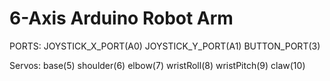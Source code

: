 # 6-Axis Arduino Robot Arm

PORTS:
JOYSTICK_X_PORT(A0)
JOYSTICK_Y_PORT(A1)
BUTTON_PORT(3)

Servos:
base(5)
shoulder(6)
elbow(7)
wristRoll(8)
wristPitch(9)
claw(10)

